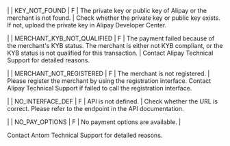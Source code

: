 |
| KEY\_NOT\_FOUND | F | The private key or public key of Alipay or the merchant is not found. | Check whether the private key or public key exists. If not, upload the private key in Alipay Developer Center.

 |
| MERCHANT\_KYB\_NOT\_QUALIFIED | F | The payment failed because of the merchant's KYB status. The merchant is either not KYB compliant, or the KYB status is not qualified for this transaction. | Contact Alipay Technical Support for detailed reasons.

 |
| MERCHANT\_NOT\_REGISTERED | F | The merchant is not registered. | Please register the merchant by using the registration interface. Contact Alipay Technical Support if failed to call the registration interface.

 |
| NO\_INTERFACE\_DEF | F | API is not defined. | Check whether the URL is correct. Please refer to the endpoint in the API documentation.

 |
| NO\_PAY\_OPTIONS | F | No payment options are available. | 

Contact Antom Technical Support for detailed reasons.